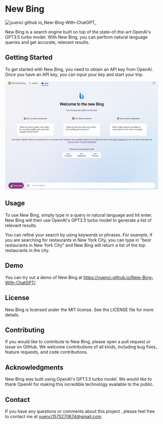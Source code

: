 # New Bing
![yuenci github io_New-Bing-With-ChatGPT_](https://user-images.githubusercontent.com/33682384/227980168-94633c14-9266-48aa-8733-7e9929c04c6c.png)


New Bing is a search engine built on top of the state-of-the-art OpenAI's GPT3.5 turbo model. With New Bing, you can perform natural language queries and get accurate, relevant results.

## Getting Started
To get started with New Bing, you need to obtain an API key from OpenAI. Once you have an API key, you can input your key and start your trip.

![](https://github.com/yuenci/New-Bing-With-ChatGPT/blob/main/assets/key.gif)

##  Usage
To use New Bing, simply type in a query in natural language and hit enter. New Bing will then use OpenAI's GPT3.5 turbo model to generate a list of relevant results.

You can refine your search by using keywords or phrases. For example, if you are searching for restaurants in New York City, you can type in "best restaurants in New York City" and New Bing will return a list of the top restaurants in the city.

## Demo
You can try out a demo of New Bing at https://yuenci.github.io/New-Bing-With-ChatGPT/.

## License
New Bing is licensed under the MIT license. See the LICENSE file for more details.

## Contributing
If you would like to contribute to New Bing, please open a pull request or issue on GitHub. We welcome contributions of all kinds, including bug fixes, feature requests, and code contributions.

## Acknowledgments
New Bing was built using OpenAI's GPT3.5 turbo model. We would like to thank OpenAI for making this incredible technology available to the public.

## Contact
If you have any questions or comments about this project , please feel free to contact me at yuenci1575270674@gmail.com.
